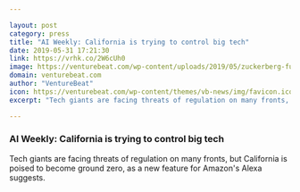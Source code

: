 ```yaml
---

layout: post
category: press
title: "AI Weekly: California is trying to control big tech"
date: 2019-05-31 17:21:30
link: https://vrhk.co/2W6cUh0
image: https://venturebeat.com/wp-content/uploads/2019/05/zuckerberg-future-is-private.jpg?w=1200&strip=all
domain: venturebeat.com
author: "VentureBeat"
icon: https://venturebeat.com/wp-content/themes/vb-news/img/favicon.ico
excerpt: "Tech giants are facing threats of regulation on many fronts, but California is poised to become ground zero, as a new feature for Amazon's Alexa suggests."

---
```


### AI Weekly: California is trying to control big tech

Tech giants are facing threats of regulation on many fronts, but California is poised to become ground zero, as a new feature for Amazon's Alexa suggests.
